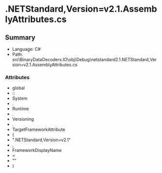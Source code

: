 ﻿# .NETStandard,Version=v2.1.AssemblyAttributes.cs

## Summary

* Language: C#
* Path: src\BinaryDataDecoders.IO\obj\Debug\netstandard2.1\.NETStandard,Version=v2.1.AssemblyAttributes.cs

### Attributes

 - global
 - ::
 - System
 - .
 - Runtime
 - .
 - Versioning
 - .
 - TargetFrameworkAttribute
 - (
 - ".NETStandard,Version=v2.1"
 - ,
 - FrameworkDisplayName
 - =
 - ""
 - )

